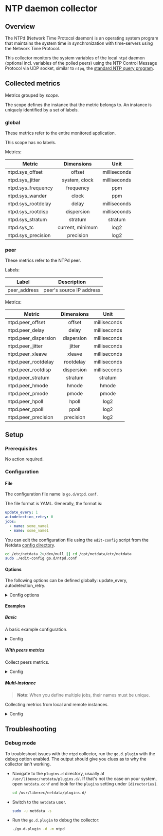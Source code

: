 # NTP daemon collector

## Overview

The NTPd (Network Time Protocol daemon) is an operating system program that maintains the system time in synchronization
with time-servers using the Network Time Protocol.

This collector monitors the system variables of the local `ntpd` daemon (optional incl. variables of the polled peers)
using the NTP Control Message Protocol via UDP socket, similar to `ntpq`,
the [standard NTP query program](https://doc.ntp.org/current-stable/ntpq.html).

## Collected metrics

Metrics grouped by *scope*.

The scope defines the instance that the metric belongs to. An instance is uniquely identified by a set of labels.

### global

These metrics refer to the entire monitored application.

This scope has no labels.

Metrics:

| Metric             |    Dimensions    |     Unit     |
|--------------------|:----------------:|:------------:|
| ntpd.sys_offset    |      offset      | milliseconds |
| ntpd.sys_jitter    |  system, clock   | milliseconds |
| ntpd.sys_frequency |    frequency     |     ppm      |
| ntpd.sys_wander    |      clock       |     ppm      |
| ntpd.sys_rootdelay |      delay       | milliseconds |
| ntpd.sys_rootdisp  |    dispersion    | milliseconds |
| ntpd.sys_stratum   |     stratum      |   stratum    |
| ntpd.sys_tc        | current, minimum |     log2     |
| ntpd.sys_precision |    precision     |     log2     |

### peer

These metrics refer to the NTPd peer.

Labels:

| Label        | Description              |
|--------------|--------------------------|
| peer_address | peer's source IP address |

Metrics:

| Metric               | Dimensions |     Unit     |
|----------------------|:----------:|:------------:|
| ntpd.peer_offset     |   offset   | milliseconds |
| ntpd.peer_delay      |   delay    | milliseconds |
| ntpd.peer_dispersion | dispersion | milliseconds |
| ntpd.peer_jitter     |   jitter   | milliseconds |
| ntpd.peer_xleave     |   xleave   | milliseconds |
| ntpd.peer_rootdelay  | rootdelay  | milliseconds |
| ntpd.peer_rootdisp   | dispersion | milliseconds |
| ntpd.peer_stratum    |  stratum   |   stratum    |
| ntpd.peer_hmode      |   hmode    |    hmode     |
| ntpd.peer_pmode      |   pmode    |    pmode     |
| ntpd.peer_hpoll      |   hpoll    |     log2     |
| ntpd.peer_ppoll      |   ppoll    |     log2     |
| ntpd.peer_precision  | precision  |     log2     |

## Setup

### Prerequisites

No action required.

### Configuration

#### File

The configuration file name is `go.d/ntpd.conf`.

The file format is YAML. Generally, the format is:

```yaml
update_every: 1
autodetection_retry: 0
jobs:
  - name: some_name1
  - name: some_name1
```

You can edit the configuration file using the `edit-config` script from the
Netdata [config directory](https://github.com/netdata/netdata/blob/master/docs/configure/nodes.md#the-netdata-config-directory).

```bash
cd /etc/netdata 2>/dev/null || cd /opt/netdata/etc/netdata
sudo ./edit-config go.d/ntpd.conf
```

#### Options

The following options can be defined globally: update_every, autodetection_retry.

<details>
<summary>Config options</summary>

|        Name         | Description                                                        |    Default    | Required |
|:-------------------:|--------------------------------------------------------------------|:-------------:|:--------:|
|    update_every     | Data collection frequency.                                         |       1       |          |
| autodetection_retry | Re-check interval in seconds. Zero means not to schedule re-check. |       0       |          |
|       address       | Server address in IP:PORT format.                                  | 127.0.0.1:123 |   yes    |
|       timeout       | Connection/read/write timeout.                                     |       3       |          |
|    collect_peers    | Determines whether peer metrics will be collected.                 |      no       |          |

</details>

#### Examples

##### Basic

A basic example configuration.
<details>
<summary>Config</summary>

```yaml
jobs:
  - name: local
    address: 127.0.0.1:123
```

</details>

##### With peers metrics

Collect peers metrics.
<details>
<summary>Config</summary>

```yaml
jobs:
  - name: local
    address: 127.0.0.1:123
    collect_peers: yes
```

</details>

##### Multi-instance

> **Note**: When you define multiple jobs, their names must be unique.

Collecting metrics from local and remote instances.

<details>
<summary>Config</summary>

```yaml
jobs:
  - name: local
    address: 127.0.0.1:123

  - name: remote
    address: 203.0.113.0:123
```

</details>

## Troubleshooting

### Debug mode

To troubleshoot issues with the `ntpd` collector, run the `go.d.plugin` with the debug option enabled. The output
should give you clues as to why the collector isn't working.

- Navigate to the `plugins.d` directory, usually at `/usr/libexec/netdata/plugins.d/`. If that's not the case on
  your system, open `netdata.conf` and look for the `plugins` setting under `[directories]`.

  ```bash
  cd /usr/libexec/netdata/plugins.d/
  ```

- Switch to the `netdata` user.

  ```bash
  sudo -u netdata -s
  ```

- Run the `go.d.plugin` to debug the collector:

  ```bash
  ./go.d.plugin -d -m ntpd
  ```
